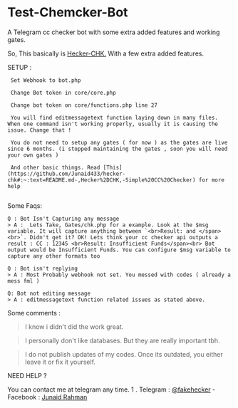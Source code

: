 # Test-Chemcker-Bot
A Telegram cc checker bot with some extra added features and working gates. 

So, This basically is [Hecker-CHK.](https://github.com/Junaid433/hecker-chk) With a few extra added features.

SETUP : 
```
 Set Webhook to bot.php

 Change Bot token in core/core.php 

 Change bot token on core/functions.php line 27

 You will find editmessagetext function laying down in many files. When one command isn't working properly, usually it is causing the issue. Change that !

 You do not need to setup any gates ( for now ) as the gates are live since 6 months. (i stopped maintaining the gates , soon you will need  your own gates )

 And other basic things. Read [This](https://github.com/Junaid433/hecker-chk#:~:text=README.md-,Hecker%2DCHK,-Simple%20CC%20Checker) for more help
 
 ```
Some Faqs:

```
Q : Bot Isn't Capturing any message
> A :  Lets Take, Gates/chk.php for a example. Look at the $msg variable. It will capture anything between `<br>Result: and </span><br>`. Didn't get it? OK! Lets think your cc checker api outputs a result : CC : 12345 <br>Result: Insufficient Funds</span><br> Bot output would be Insufficient Funds. You can configure $msg variable to capture any other formats too

Q : Bot isn't replying
> A : Most Probably webhook not set. You messed with codes ( already a mess fml )

Q: Bot not editing message
> A : editmessagetext function related issues as stated above.
```
Some comments :

> I know i didn't did the work great.

> I personally don't like databases. But they are really important tbh.

> I do not publish updates of my codes. Once its outdated, you either leave it or fix it yourself.

NEED HELP ?  

You can contact me at telegram any time.
1 . Telegram : [@fakehecker](https://t.me/fakehecker)
    - Facebook : [Junaid Rahman](https://www.facebook.com/jnaid.rahman.im/)



